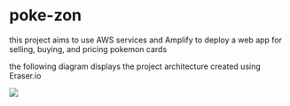 # poke-zon
this project aims to use AWS services and Amplify to deploy a web app for selling, buying, and pricing pokemon cards

the following diagram displays the project architecture created using Eraser.io

![](../main/pokezon-ci-small.png)
